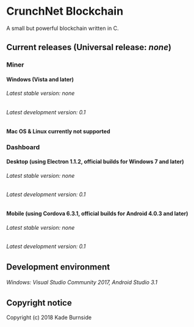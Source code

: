 # CrunchNet Blockchain
A small but powerful blockchain written in C.
## Current releases (Universal release: *none*)
### Miner
#### Windows (Vista and later)
###### Latest stable version: *none*
###### Latest development version: 0.1
#### Mac OS & Linux currently not supported
### Dashboard
#### Desktop (using Electron 1.1.2, official builds for Windows 7 and later)
###### Latest stable version: *none*
###### Latest development version: 0.1
#### Mobile (using Cordova 6.3.1, official builds for Android 4.0.3 and later)
###### Latest stable version: *none*
###### Latest development version: 0.1
## Development environment
###### Windows: Visual Studio Community 2017, Android Studio 3.1
## Copyright notice
Copyright (c) 2018 Kade Burnside
